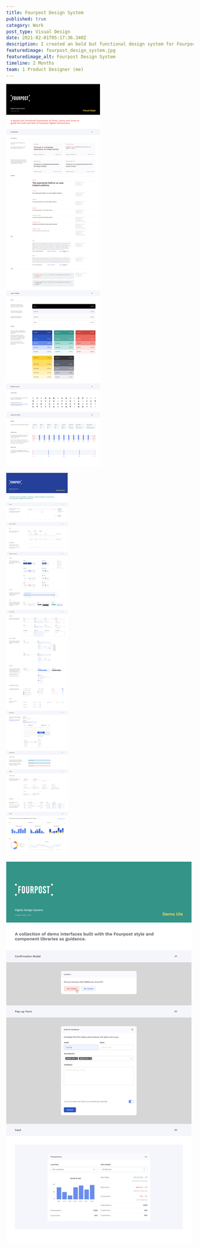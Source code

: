 ```yaml
---
title: Fourpost Design System
published: true
category: Work
post_type: Visual Design
date: 2021-02-01T05:17:36.340Z
description: I created an bold but functional design system for Fourpost's brand dashboard.
featuredimage: fourpost_design_system.jpg
featuredimage_alt: Fourpost Design System
timeline: 2 Months
team: 1 Product Designer (me)
---
```

![Visual Design System](design-system-visual.jpg "Visual Design System")

![Components](design-system-components.jpg "Components")

![ Design System usage examples](design-system-demos.jpg " Design System usage examples")